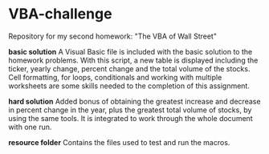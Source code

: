 # VBA-challenge
Repository for my second homework: "The VBA of Wall Street"

**basic solution**
A Visual Basic file is included with the basic solution 
to the homework problems. With this script, a new table is 
displayed including the ticker, yearly change, percent
change and the total volume of the stocks. Cell formatting, 
for loops, conditionals and working with multiple worksheets
are some skills needed to the completion of this assignment.

**hard solution**
Added bonus of obtaining the greatest increase and decrease in
percent change in the year, plus the greatest total volume of 
stocks,  by using the same tools. It is integrated to work
through the whole document with one run.

**resource folder**
Contains the files used to test and run the macros.
